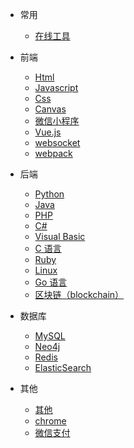 - 常用
  - [在线工具](doc/tools.md)
  
- 前端

  - [Html](doc/html.md)
  - [Javascript](doc/javascript.md)
  - [Css](doc/css.md)
  - [Canvas](doc/canvas.md)
  - [微信小程序](doc/miniprogram.md)
  - [Vue.js](doc/vue.md)
  - [websocket](blog/websocket/index.md)
  - [webpack](doc/webpack.md)

- 后端

  - [Python](doc/python.md)
  - [Java](doc/java.md)
  - [PHP](doc/php.md)
  - [C#](doc/csharp.md)
  - [Visual Basic](doc/visual-basic.md)
  - [C 语言](doc/c.md)
  - [Ruby](doc/ruby.md)
  - [Linux](doc/linux.md)
  - [Go 语言](doc/go.md)
  - [区块链（blockchain）](doc/blockchain.md)

- 数据库

  - [MySQL](doc/mysql.md)
  - [Neo4j](doc/neo4j.md)
  - [Redis](doc/redis.md)
  - [ElasticSearch](blog/elasticsearch/index.md)

- 其他
  - [其他](doc/index.md)
  - [chrome](doc/chrome.md)
  - [微信支付](blog/pay/weixin-pay.md)